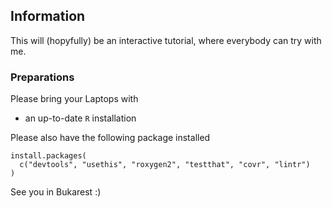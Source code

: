 ## Information

This will (hopyfully) be an interactive tutorial, where everybody can try with me.

### Preparations

Please bring your Laptops with

- an up-to-date `R` installation

Please also have the following package installed

```
install.packages(
  c("devtools", "usethis", "roxygen2", "testthat", "covr", "lintr")
)
```

See you in Bukarest :)

